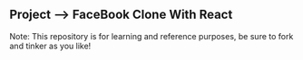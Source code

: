## Project --> FaceBook Clone With React
Note: This repository is for learning and reference purposes, be sure to fork and tinker as you like!
